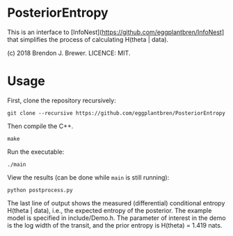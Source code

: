 PosteriorEntropy
================

This is an interface to [InfoNest](https://github.com/eggplantbren/InfoNest]
that simplifies the process of calculating H(theta | data).

(c) 2018 Brendon J. Brewer. LICENCE: MIT.

Usage
=====

First, clone the repository recursively:

`git clone --recursive https://github.com/eggplantbren/PosteriorEntropy`

Then compile the C++.

`make`

Run the executable:

`./main`

View the results (can be done while `main` is still running):

`python postprocess.py`

The last line of output shows the measured (differential) conditional entropy
H(theta | data), i.e., the expected entropy of the posterior.
The example model is specified in include/Demo.h. The parameter of
interest in the demo is the log width of the transit, and the
prior entropy is H(theta) = 1.419 nats.
